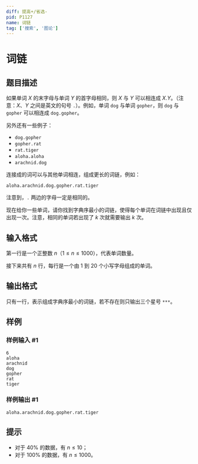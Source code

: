```yaml
---
diff: 提高+/省选-
pid: P1127
name: 词链
tag: ['搜索', '图论']
---
```

# 词链
## 题目描述

如果单词 $X$ 的末字母与单词 $Y$ 的首字母相同，则 $X$ 与 $Y$ 可以相连成 $X.Y$。（注意：$X$、$Y$ 之间是英文的句号 `.`）。例如，单词 `dog` 与单词 `gopher`，则 `dog` 与 `gopher` 可以相连成 `dog.gopher`。

另外还有一些例子：
- `dog.gopher`
- `gopher.rat`
- `rat.tiger`
- `aloha.aloha`
- `arachnid.dog`

连接成的词可以与其他单词相连，组成更长的词链，例如：

`aloha.arachnid.dog.gopher.rat.tiger`

注意到，`.` 两边的字母一定是相同的。

现在给你一些单词，请你找到字典序最小的词链，使得每个单词在词链中出现且仅出现一次。注意，相同的单词若出现了 $k$ 次就需要输出 $k$ 次。
## 输入格式

第一行是一个正整数 $n$（$1 \le n \le 1000$），代表单词数量。

接下来共有 $n$ 行，每行是一个由 $1$ 到 $20$ 个小写字母组成的单词。
## 输出格式

只有一行，表示组成字典序最小的词链，若不存在则只输出三个星号 `***`。

## 样例

### 样例输入 #1
```
6
aloha
arachnid
dog
gopher
rat
tiger
```
### 样例输出 #1
```
aloha.arachnid.dog.gopher.rat.tiger
```
## 提示

- 对于 $40\%$ 的数据，有 $n \leq 10$；
- 对于 $100\%$ 的数据，有 $n \leq 1000$。

